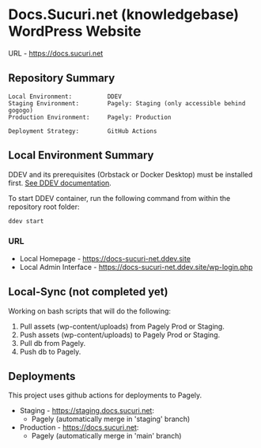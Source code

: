 # Docs.Sucuri.net (knowledgebase) WordPress Website
URL - https://docs.sucuri.net 

## Repository Summary

```text
Local Environment:          DDEV
Staging Environment:        Pagely: Staging (only accessible behind gogogo)
Production Environment:     Pagely: Production

Deployment Strategy:        GitHub Actions
```
## Local Environment Summary

DDEV and its prerequisites (Orbstack or Docker Desktop) must be installed first. [See DDEV documentation](https://ddev.readthedocs.io/en/latest/users/install/).

To start DDEV container, run the following command from within the repository root folder:
```bash
ddev start
```

### URL
* Local Homepage - https://docs-sucuri-net.ddev.site
* Local Admin Interface - https://docs-sucuri-net.ddev.site/wp-login.php

## Local-Sync (not completed yet)

Working on bash scripts that will do the following:
1. Pull assets (wp-content/uploads) from Pagely Prod or Staging.
2. Push assets (wp-content/uploads) to Pagely Prod or Staging.
3. Pull db from Pagely.
4. Push db to Pagely.

## Deployments

This project uses github actions for deployments to Pagely. 

- Staging - https://staging.docs.sucuri.net:
    - Pagely (automatically merge in 'staging' branch)
- Production - https://docs.sucuri.net:
    - Pagely (automatically merge in 'main' branch)

